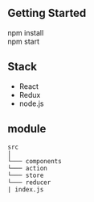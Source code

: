 ## Getting Started
npm install  
npm start


## Stack 
- React
- Redux
- node.js

## module

```
src  
│
└─── components     
└─── action  
└─── store  
└─── reducer  
| index.js

```
